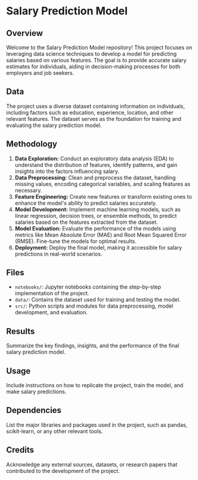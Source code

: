 # Salary Prediction Model

## Overview
Welcome to the Salary Prediction Model repository! This project focuses on leveraging data science techniques to develop a model for predicting salaries based on various features. The goal is to provide accurate salary estimates for individuals, aiding in decision-making processes for both employers and job seekers.

## Data
The project uses a diverse dataset containing information on individuals, including factors such as education, experience, location, and other relevant features. The dataset serves as the foundation for training and evaluating the salary prediction model.

## Methodology
1. **Data Exploration:** Conduct an exploratory data analysis (EDA) to understand the distribution of features, identify patterns, and gain insights into the factors influencing salary.
2. **Data Preprocessing:** Clean and preprocess the dataset, handling missing values, encoding categorical variables, and scaling features as necessary.
3. **Feature Engineering:** Create new features or transform existing ones to enhance the model's ability to predict salaries accurately.
4. **Model Development:** Implement machine learning models, such as linear regression, decision trees, or ensemble methods, to predict salaries based on the features extracted from the dataset.
5. **Model Evaluation:** Evaluate the performance of the models using metrics like Mean Absolute Error (MAE) and Root Mean Squared Error (RMSE). Fine-tune the models for optimal results.
6. **Deployment:** Deploy the final model, making it accessible for salary predictions in real-world scenarios.

## Files
- `notebooks/`: Jupyter notebooks containing the step-by-step implementation of the project.
- `data/`: Contains the dataset used for training and testing the model.
- `src/`: Python scripts and modules for data preprocessing, model development, and evaluation.

## Results
Summarize the key findings, insights, and the performance of the final salary prediction model.

## Usage
Include instructions on how to replicate the project, train the model, and make salary predictions.

## Dependencies
List the major libraries and packages used in the project, such as pandas, scikit-learn, or any other relevant tools.

## Credits
Acknowledge any external sources, datasets, or research papers that contributed to the development of the project.
